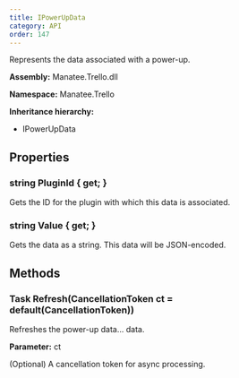 ```yaml
---
title: IPowerUpData
category: API
order: 147
---
```


Represents the data associated with a power-up.

**Assembly:** Manatee.Trello.dll

**Namespace:** Manatee.Trello

**Inheritance hierarchy:**

- IPowerUpData

## Properties

### string PluginId { get; }

Gets the ID for the plugin with which this data is associated.

### string Value { get; }

Gets the data as a string. This data will be JSON-encoded.

## Methods

### Task Refresh(CancellationToken ct = default(CancellationToken))

Refreshes the power-up data... data.

**Parameter:** ct

(Optional) A cancellation token for async processing.

